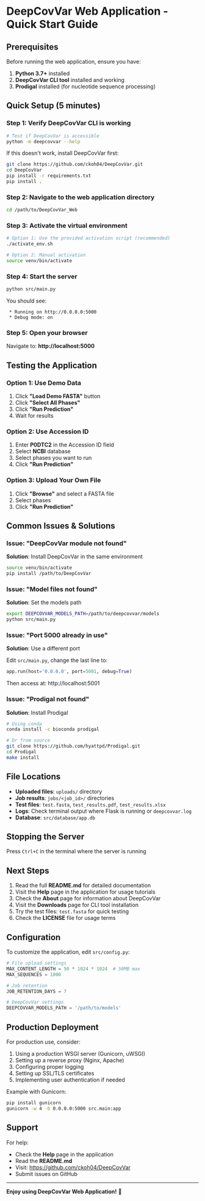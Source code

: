 # DeepCovVar Web Application - Quick Start Guide

## Prerequisites

Before running the web application, ensure you have:

1. **Python 3.7+** installed
2. **DeepCovVar CLI tool** installed and working
3. **Prodigal** installed (for nucleotide sequence processing)

## Quick Setup (5 minutes)

### Step 1: Verify DeepCovVar CLI is working

```bash
# Test if DeepCovVar is accessible
python -m deepcovvar --help
```

If this doesn't work, install DeepCovVar first:
```bash
git clone https://github.com/ckoh04/DeepCovVar.git
cd DeepCovVar
pip install -r requirements.txt
pip install .
```

### Step 2: Navigate to the web application directory

```bash
cd /path/to/DeepCovVar_Web
```

### Step 3: Activate the virtual environment

```bash
# Option 1: Use the provided activation script (recommended)
./activate_env.sh

# Option 2: Manual activation
source venv/bin/activate
```

### Step 4: Start the server

```bash
python src/main.py
```

You should see:
```
 * Running on http://0.0.0.0:5000
 * Debug mode: on
```

### Step 5: Open your browser

Navigate to: **http://localhost:5000**

## Testing the Application

### Option 1: Use Demo Data

1. Click **"Load Demo FASTA"** button
2. Click **"Select All Phases"**
3. Click **"Run Prediction"**
4. Wait for results

### Option 2: Use Accession ID

1. Enter **P0DTC2** in the Accession ID field
2. Select **NCBI** database
3. Select phases you want to run
4. Click **"Run Prediction"**

### Option 3: Upload Your Own File

1. Click **"Browse"** and select a FASTA file
2. Select phases
3. Click **"Run Prediction"**

## Common Issues & Solutions

### Issue: "DeepCovVar module not found"

**Solution**: Install DeepCovVar in the same environment
```bash
source venv/bin/activate
pip install /path/to/DeepCovVar
```

### Issue: "Model files not found"

**Solution**: Set the models path
```bash
export DEEPCOVVAR_MODELS_PATH=/path/to/deepcovvar/models
python src/main.py
```

### Issue: "Port 5000 already in use"

**Solution**: Use a different port

Edit `src/main.py`, change the last line to:
```python
app.run(host='0.0.0.0', port=5001, debug=True)
```

Then access at: http://localhost:5001

### Issue: "Prodigal not found"

**Solution**: Install Prodigal
```bash
# Using conda
conda install -c bioconda prodigal

# Or from source
git clone https://github.com/hyattpd/Prodigal.git
cd Prodigal
make install
```

## File Locations

- **Uploaded files**: `uploads/` directory
- **Job results**: `jobs/<job_id>/` directories
- **Test files**: `test.fasta`, `test_results.pdf`, `test_results.xlsx`
- **Logs**: Check terminal output where Flask is running or `deepcovvar.log`
- **Database**: `src/database/app.db`

## Stopping the Server

Press `Ctrl+C` in the terminal where the server is running

## Next Steps

1. Read the full **README.md** for detailed documentation
2. Visit the **Help** page in the application for usage tutorials
3. Check the **About** page for information about DeepCovVar
4. Visit the **Downloads** page for CLI tool installation
5. Try the test files: `test.fasta` for quick testing
6. Check the **LICENSE** file for usage terms

## Configuration

To customize the application, edit `src/config.py`:

```python
# File upload settings
MAX_CONTENT_LENGTH = 50 * 1024 * 1024  # 50MB max
MAX_SEQUENCES = 1000

# Job retention
JOB_RETENTION_DAYS = 7

# DeepCovVar settings
DEEPCOVVAR_MODELS_PATH = '/path/to/models'
```

## Production Deployment

For production use, consider:

1. Using a production WSGI server (Gunicorn, uWSGI)
2. Setting up a reverse proxy (Nginx, Apache)
3. Configuring proper logging
4. Setting up SSL/TLS certificates
5. Implementing user authentication if needed

Example with Gunicorn:
```bash
pip install gunicorn
gunicorn -w 4 -b 0.0.0.0:5000 src.main:app
```

## Support

For help:
- Check the **Help** page in the application
- Read the **README.md**
- Visit: https://github.com/ckoh04/DeepCovVar
- Submit issues on GitHub

---

**Enjoy using DeepCovVar Web Application!** 🎉
